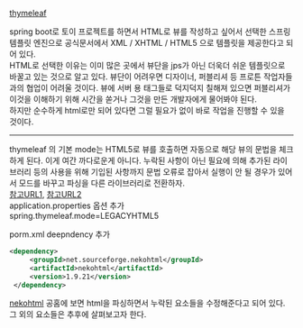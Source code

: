 [thymeleaf](http://www.thymeleaf.org/doc/tutorials/2.1/usingthymeleaf.html#introducing-thymeleaf)

spring boot로 토이 프로젝트를 하면서 HTML로 뷰를 작성하고 싶어서 선택한 스프링 템플릿 엔진으로 공식문서에서 XML / XHTML / HTML5 으로 템플릿을 제공한다고 되어 있다.   
HTML로 선택한 이유는 이미 많은 곳에서 뷰단을 jps가 아닌 더욱더 쉬운 템플릿으로 바꿀고 있는 것으로 알고 있다. 뷰단이 어려우면 디자이너, 퍼블리셔 등 프로튼 작업자들과의 협업이 어려울 것이다. 뷰에 서버 용 태그들로 덕지덕지 칠해져 있으면 퍼블리셔가 이것을 이해하기 위해 시간을 쏟거나 그것을 만든 개발자에게 물어봐야 된다.   
하지만 순수하게 html로만 되어 있다면 그럴 필요가 없이 바로 작업을 진행할 수 있을 것이다.  

----

thymeleaf 의 기본 mode는 HTML5로 뷰를 호출하면 자동으로 해당 뷰의 문법을 체크하게 된다. 이게 여간 까다로운게 아니다. 누락된 사항이 아닌 필요에 의해 추가된 라이브러리 등의 사용을 위해 기입된 사항까지 문법 오류로 잡아서 실행이 안 될 경우가 있어서 모드를 바꾸고 파싱을 다른 라이브러리로 전환하자.  
[참고URL1](https://stackoverflow.com/questions/31857943/settemplatemodelegacyhtml5-not-working-with-thymeleaf-spring-4), 
[참고URL2](https://stackoverflow.com/questions/28624768/thymeleaf-strict-html-parsing-issue)  
application.properties 옵션 추가  
spring.thymeleaf.mode=LEGACYHTML5  

porm.xml deepndency 추가  
``` xml
<dependency>
     <groupId>net.sourceforge.nekohtml</groupId>
     <artifactId>nekohtml</artifactId>
     <version>1.9.21</version>
 </dependency>

```

[nekohtml](http://nekohtml.sourceforge.net/index.html)
공홈에 보면 html을 파싱하면서 누락된 요소들을 수정해준다고 되어 있다. 그 외의 요소들은 추후에 살펴보고자 한다.